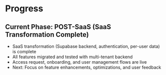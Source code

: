 # Progress

## Current Phase: POST-SaaS (SaaS Transformation Complete)

- SaaS transformation (Supabase backend, authentication, per-user data) is complete
- All features migrated and tested with multi-tenant backend
- Access request, onboarding, and user management flows are live
- Next: Focus on feature enhancements, optimizations, and user feedback
